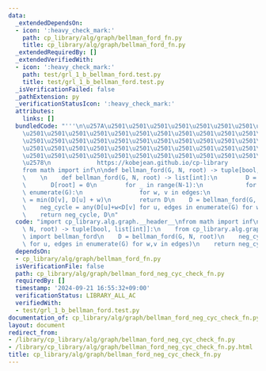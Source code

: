 ```yaml
---
data:
  _extendedDependsOn:
  - icon: ':heavy_check_mark:'
    path: cp_library/alg/graph/bellman_ford_fn.py
    title: cp_library/alg/graph/bellman_ford_fn.py
  _extendedRequiredBy: []
  _extendedVerifiedWith:
  - icon: ':heavy_check_mark:'
    path: test/grl_1_b_bellman_ford.test.py
    title: test/grl_1_b_bellman_ford.test.py
  _isVerificationFailed: false
  _pathExtension: py
  _verificationStatusIcon: ':heavy_check_mark:'
  attributes:
    links: []
  bundledCode: "'''\n\u257A\u2501\u2501\u2501\u2501\u2501\u2501\u2501\u2501\u2501\u2501\
    \u2501\u2501\u2501\u2501\u2501\u2501\u2501\u2501\u2501\u2501\u2501\u2501\u2501\
    \u2501\u2501\u2501\u2501\u2501\u2501\u2501\u2501\u2501\u2501\u2501\u2501\u2501\
    \u2501\u2501\u2501\u2501\u2501\u2501\u2501\u2501\u2501\u2501\u2501\u2501\u2501\
    \u2501\u2501\u2501\u2501\u2501\u2501\u2501\u2501\u2501\u2501\u2501\u2501\u2501\
    \u2578\n             https://kobejean.github.io/cp-library               \n'''\n\
    from math import inf\n\ndef bellman_ford(G, N, root) -> tuple[bool, list[int]]:\n\
    \    \n    def bellman_ford(G, N, root) -> list[int]:\n        D = [inf]*N\n \
    \       D[root] = 0\n        for _ in range(N-1):\n            for u, edges in\
    \ enumerate(G):\n                for w, v in edges:\n                    D[v]\
    \ = min(D[v], D[u] + w)\n        return D\n    D = bellman_ford(G, N, root)\n\
    \    neg_cycle = any(D[u]+w<D[v] for u, edges in enumerate(G) for w,v in edges)\n\
    \    return neg_cycle, D\n"
  code: "import cp_library.alg.graph.__header__\nfrom math import inf\n\ndef bellman_ford(G,\
    \ N, root) -> tuple[bool, list[int]]:\n    from cp_library.alg.graph.bellman_ford_fn\
    \ import bellman_ford\n    D = bellman_ford(G, N, root)\n    neg_cycle = any(D[u]+w<D[v]\
    \ for u, edges in enumerate(G) for w,v in edges)\n    return neg_cycle, D\n"
  dependsOn:
  - cp_library/alg/graph/bellman_ford_fn.py
  isVerificationFile: false
  path: cp_library/alg/graph/bellman_ford_neg_cyc_check_fn.py
  requiredBy: []
  timestamp: '2024-09-21 16:55:32+09:00'
  verificationStatus: LIBRARY_ALL_AC
  verifiedWith:
  - test/grl_1_b_bellman_ford.test.py
documentation_of: cp_library/alg/graph/bellman_ford_neg_cyc_check_fn.py
layout: document
redirect_from:
- /library/cp_library/alg/graph/bellman_ford_neg_cyc_check_fn.py
- /library/cp_library/alg/graph/bellman_ford_neg_cyc_check_fn.py.html
title: cp_library/alg/graph/bellman_ford_neg_cyc_check_fn.py
---
```

